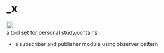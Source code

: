 # _x
<div><a href="https://travis-ci.org/xiekun1992/sub-pub"><img src="https://travis-ci.org/xiekun1992/sub-pub.svg?branch=master" height="21"></a></div>
a tool set for personal study,contains:
<ul>
	<li>a subscriber and publisher module using observer pattern</li>
</ul>

